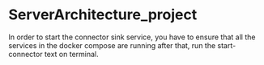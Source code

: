 # ServerArchitecture_project

In order to start the connector sink service, you have to ensure that all the services in the docker compose are running
after that, run the start-connector text on terminal.